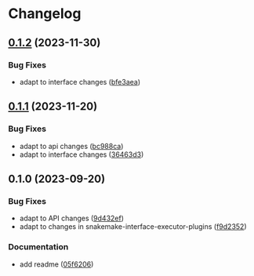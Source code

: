 # Changelog

## [0.1.2](https://github.com/snakemake/snakemake-executor-plugin-drmaa/compare/v0.1.1...v0.1.2) (2023-11-30)


### Bug Fixes

* adapt to interface changes ([bfe3aea](https://github.com/snakemake/snakemake-executor-plugin-drmaa/commit/bfe3aea37aee93cca0b00f337689dd6f1c299ee4))

## [0.1.1](https://github.com/snakemake/snakemake-executor-plugin-drmaa/compare/v0.1.0...v0.1.1) (2023-11-20)


### Bug Fixes

* adapt to api changes ([bc988ca](https://github.com/snakemake/snakemake-executor-plugin-drmaa/commit/bc988ca285467c60b5caeecea0bbdf914073b0ca))
* adapt to interface changes ([36463d3](https://github.com/snakemake/snakemake-executor-plugin-drmaa/commit/36463d3b11894af76094b6c1e3e30dc59a4de0ab))

## 0.1.0 (2023-09-20)


### Bug Fixes

* adapt to API changes ([9d432ef](https://github.com/snakemake/snakemake-executor-plugin-drmaa/commit/9d432efb54c64b5d79152ea0bd4c27c33573568a))
* adapt to changes in snakemake-interface-executor-plugins ([f9d2352](https://github.com/snakemake/snakemake-executor-plugin-drmaa/commit/f9d2352d6a6fe0410a80b6c88812d657a885a6f3))


### Documentation

* add readme ([05f6206](https://github.com/snakemake/snakemake-executor-plugin-drmaa/commit/05f6206afb7b391c6c45ccce354a68ae419c3ece))
